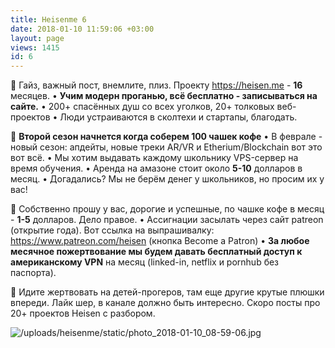 ```yaml
---
title: Heisenme 6
date: 2018-01-10 11:59:06 +03:00
layout: page
views: 1415
id: 6
---
```


🚀 Гайз, важный пост, внемлите, плиз. Проекту https://heisen.me - **16** месяцев.
• **Учим модерн проганью, всё бесплатно - записываться на сайте.**
• 200+ спасённых душ со всех уголков, 20+ толковых веб-проектов
• Люди устраиваются в сколтехи и стартапы, благодать.

🚀 **Второй сезон начнется когда соберем 100 чашек кофе**
• В феврале - новый сезон: апдейты, новые треки AR/VR и Etherium/Blockchain вот это вот всё.
• Мы хотим выдавать каждому школьнику VPS-сервер на время обучения.
• Аренда на амазоне стоит около **5-10** долларов в месяц. 
• Догадались? Мы не берём денег у школьников, но просим их у вас!

🚀 Собственно прошу у вас, дорогие и успешные, по чашке кофе в месяц - **1-5** долларов. Дело правое.
• Ассигнации засылать через сайт patreon (открытие года). Вот ссылка на выпрашивалку: https://www.patreon.com/heisen (кнопка Become a Patron)
•  **За любое месячное пожертвование мы будем давать бесплатный доступ к американскому VPN** на месяц (linked-in, netflix и pornhub без паспорта).


🚀 Идите жертвовать на детей-прогеров, там еще другие крутые плюшки впереди. Лайк шер, в канале должно быть интересно. Скоро посты про 20+ проектов Heisen с разбором.



![/uploads/heisenme/static/photo_2018-01-10_08-59-06.jpg](/uploads/heisenme/static/photo_2018-01-10_08-59-06.jpg)
